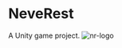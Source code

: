 # NeveRest
A Unity game project.
![nr-logo](https://github.com/Fabio-CDias/NeverRest/assets/137723212/87a20caf-2cb1-404b-a920-e6021983bc80)
